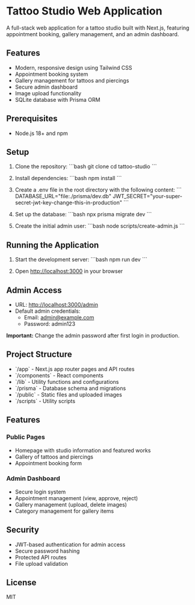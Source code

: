 # Tattoo Studio Web Application

A full-stack web application for a tattoo studio built with Next.js, featuring appointment booking, gallery management, and an admin dashboard.

## Features

- Modern, responsive design using Tailwind CSS
- Appointment booking system
- Gallery management for tattoos and piercings
- Secure admin dashboard
- Image upload functionality
- SQLite database with Prisma ORM

## Prerequisites

- Node.js 18+ and npm

## Setup

1. Clone the repository:
\`\`\`bash
git clone <repository-url>
cd tattoo-studio
\`\`\`

2. Install dependencies:
\`\`\`bash
npm install
\`\`\`

3. Create a .env file in the root directory with the following content:
\`\`\`
DATABASE_URL="file:./prisma/dev.db"
JWT_SECRET="your-super-secret-jwt-key-change-this-in-production"
\`\`\`

4. Set up the database:
\`\`\`bash
npx prisma migrate dev
\`\`\`

5. Create the initial admin user:
\`\`\`bash
node scripts/create-admin.js
\`\`\`

## Running the Application

1. Start the development server:
\`\`\`bash
npm run dev
\`\`\`

2. Open [http://localhost:3000](http://localhost:3000) in your browser

## Admin Access

- URL: [http://localhost:3000/admin](http://localhost:3000/admin)
- Default admin credentials:
  - Email: admin@example.com
  - Password: admin123

**Important:** Change the admin password after first login in production.

## Project Structure

- \`/app\` - Next.js app router pages and API routes
- \`/components\` - React components
- \`/lib\` - Utility functions and configurations
- \`/prisma\` - Database schema and migrations
- \`/public\` - Static files and uploaded images
- \`/scripts\` - Utility scripts

## Features

### Public Pages
- Homepage with studio information and featured works
- Gallery of tattoos and piercings
- Appointment booking form

### Admin Dashboard
- Secure login system
- Appointment management (view, approve, reject)
- Gallery management (upload, delete images)
- Category management for gallery items

## Security

- JWT-based authentication for admin access
- Secure password hashing
- Protected API routes
- File upload validation

## License

MIT 
